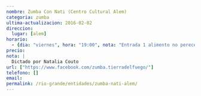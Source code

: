 ```yaml
---
nombre: Zumba Con Nati (Centro Cultural Alem)
categoria: zumba
ultima-actualizacion: 2016-02-02
direccion: 
  lugar: [alem]
horario: 
  - {dia: "viernes", hora: "19:00", nota: "Entrada 1 alimento no perecedero." }
precio: 
nota: | 
  Dictado por Natalia Couto
url: ["https://www.facebook.com/zumba.tierradelfuego/"]
telefono: []
email: 
permalink: /rio-grande/entidades/zumba-nati-alem/
---
```


